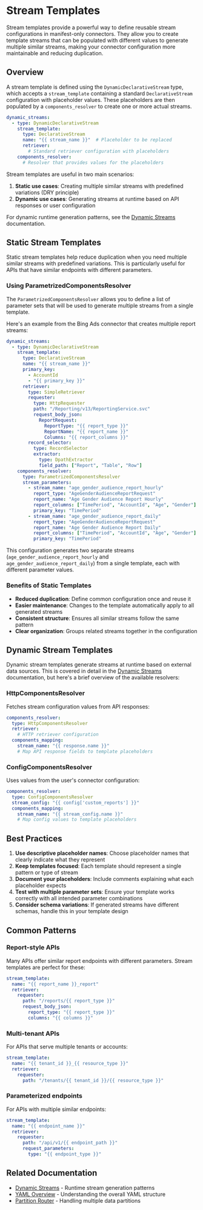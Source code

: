 # Stream Templates

Stream templates provide a powerful way to define reusable stream configurations in manifest-only connectors. They allow you to create template streams that can be populated with different values to generate multiple similar streams, making your connector configuration more maintainable and reducing duplication.

## Overview

A stream template is defined using the `DynamicDeclarativeStream` type, which accepts a `stream_template` containing a standard `DeclarativeStream` configuration with placeholder values. These placeholders are then populated by a `components_resolver` to create one or more actual streams.

```yaml
dynamic_streams:
  - type: DynamicDeclarativeStream
    stream_template:
      type: DeclarativeStream
      name: "{{ stream_name }}"  # Placeholder to be replaced
      retriever:
        # Standard retriever configuration with placeholders
    components_resolver:
      # Resolver that provides values for the placeholders
```

Stream templates are useful in two main scenarios:

1. **Static use cases**: Creating multiple similar streams with predefined variations (DRY principle)
2. **Dynamic use cases**: Generating streams at runtime based on API responses or user configuration

For dynamic runtime generation patterns, see the [Dynamic Streams](./dynamic-streams.md) documentation.

## Static Stream Templates

Static stream templates help reduce duplication when you need multiple similar streams with predefined variations. This is particularly useful for APIs that have similar endpoints with different parameters.

### Using ParametrizedComponentsResolver

The `ParametrizedComponentsResolver` allows you to define a list of parameter sets that will be used to generate multiple streams from a single template.

Here's an example from the Bing Ads connector that creates multiple report streams:

```yaml
dynamic_streams:
  - type: DynamicDeclarativeStream
    stream_template:
      type: DeclarativeStream
      name: "{{ stream_name }}"
      primary_key:
        - AccountId
        - "{{ primary_key }}"
      retriever:
        type: SimpleRetriever
        requester:
          type: HttpRequester
          path: "/Reporting/v13/ReportingService.svc"
          request_body_json:
            ReportRequest:
              ReportType: "{{ report_type }}"
              ReportName: "{{ report_name }}"
              Columns: "{{ report_columns }}"
        record_selector:
          type: RecordSelector
          extractor:
            type: DpathExtractor
            field_path: ["Report", "Table", "Row"]
    components_resolver:
      type: ParametrizedComponentsResolver
      stream_parameters:
        - stream_name: "age_gender_audience_report_hourly"
          report_type: "AgeGenderAudienceReportRequest"
          report_name: "Age Gender Audience Report Hourly"
          report_columns: ["TimePeriod", "AccountId", "Age", "Gender"]
          primary_key: "TimePeriod"
        - stream_name: "age_gender_audience_report_daily"
          report_type: "AgeGenderAudienceReportRequest" 
          report_name: "Age Gender Audience Report Daily"
          report_columns: ["TimePeriod", "AccountId", "Age", "Gender"]
          primary_key: "TimePeriod"
```

This configuration generates two separate streams (`age_gender_audience_report_hourly` and `age_gender_audience_report_daily`) from a single template, each with different parameter values.

### Benefits of Static Templates

- **Reduced duplication**: Define common configuration once and reuse it
- **Easier maintenance**: Changes to the template automatically apply to all generated streams
- **Consistent structure**: Ensures all similar streams follow the same pattern
- **Clear organization**: Groups related streams together in the configuration

## Dynamic Stream Templates

Dynamic stream templates generate streams at runtime based on external data sources. This is covered in detail in the [Dynamic Streams](./dynamic-streams.md) documentation, but here's a brief overview of the available resolvers:

### HttpComponentsResolver

Fetches stream configuration values from API responses:

```yaml
components_resolver:
  type: HttpComponentsResolver
  retriever:
    # HTTP retriever configuration
  components_mapping:
    stream_name: "{{ response.name }}"
    # Map API response fields to template placeholders
```

### ConfigComponentsResolver  

Uses values from the user's connector configuration:

```yaml
components_resolver:
  type: ConfigComponentsResolver
  stream_config: "{{ config['custom_reports'] }}"
  components_mapping:
    stream_name: "{{ stream_config.name }}"
    # Map config values to template placeholders
```

## Best Practices

1. **Use descriptive placeholder names**: Choose placeholder names that clearly indicate what they represent
2. **Keep templates focused**: Each template should represent a single pattern or type of stream
3. **Document your placeholders**: Include comments explaining what each placeholder expects
4. **Test with multiple parameter sets**: Ensure your template works correctly with all intended parameter combinations
5. **Consider schema variations**: If generated streams have different schemas, handle this in your template design

## Common Patterns

### Report-style APIs
Many APIs offer similar report endpoints with different parameters. Stream templates are perfect for these:

```yaml
stream_template:
  name: "{{ report_name }}_report"
  retriever:
    requester:
      path: "/reports/{{ report_type }}"
      request_body_json:
        report_type: "{{ report_type }}"
        columns: "{{ columns }}"
```

### Multi-tenant APIs
For APIs that serve multiple tenants or accounts:

```yaml
stream_template:
  name: "{{ tenant_id }}_{{ resource_type }}"
  retriever:
    requester:
      path: "/tenants/{{ tenant_id }}/{{ resource_type }}"
```

### Parameterized endpoints
For APIs with multiple similar endpoints:

```yaml
stream_template:
  name: "{{ endpoint_name }}"
  retriever:
    requester:
      path: "/api/v1/{{ endpoint_path }}"
      request_parameters:
        type: "{{ endpoint_type }}"
```

## Related Documentation

- [Dynamic Streams](./dynamic-streams.md) - Runtime stream generation patterns
- [YAML Overview](./yaml-overview.md) - Understanding the overall YAML structure
- [Partition Router](./partition-router.md) - Handling multiple data partitions

